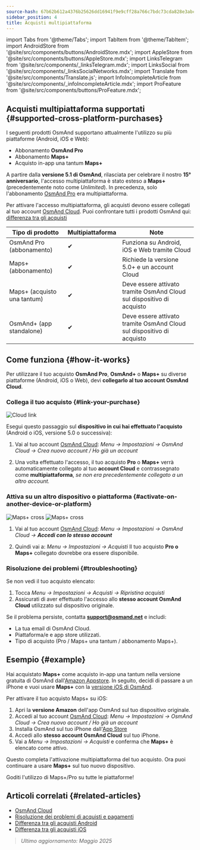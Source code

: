 ```yaml
---
source-hash: 67b62b612a4376b25626dd16941f9e9cff28a766c7bdc73cda828e3abcfe9ca4
sidebar_position: 4
title: Acquisti multipiattaforma
---
```

import Tabs from '@theme/Tabs';
import TabItem from '@theme/TabItem';
import AndroidStore from '@site/src/components/buttons/AndroidStore.mdx';
import AppleStore from '@site/src/components/buttons/AppleStore.mdx';
import LinksTelegram from '@site/src/components/_linksTelegram.mdx';
import LinksSocial from '@site/src/components/_linksSocialNetworks.mdx';
import Translate from '@site/src/components/Translate.js';
import InfoIncompleteArticle from '@site/src/components/_infoIncompleteArticle.mdx';
import ProFeature from '@site/src/components/buttons/ProFeature.mdx';

## Acquisti multipiattaforma supportati {#supported-cross-platform-purchases}

I seguenti prodotti OsmAnd supportano attualmente l'utilizzo su più piattaforme (Android, iOS e Web):

- Abbonamento **OsmAnd Pro**
- Abbonamento **Maps+**
- Acquisto in-app una tantum **Maps+**

A partire dalla **versione 5.1 di OsmAnd**, rilasciata per celebrare il nostro **15° anniversario**, l'accesso multipiattaforma è stato esteso a **Maps+** (precedentemente noto come *Unlimited*). In precedenza, solo l'abbonamento [OsmAnd Pro](../personal/osmand-cloud.md#cross-platform) era multipiattaforma.

Per attivare l'accesso multipiattaforma, gli acquisti devono essere collegati al tuo account [OsmAnd Cloud](../personal/osmand-cloud.md#login).
Puoi confrontare tutti i prodotti OsmAnd qui: [differenza tra gli acquisti](https://osmand.net/docs/user/purchases/android/#difference-between-purchases)

| Tipo di prodotto | Multipiattaforma | Note |
|-----------------------------|----------------|-------|
| OsmAnd Pro (abbonamento) | ✔ | Funziona su Android, iOS e Web tramite Cloud |
| Maps+ (abbonamento) | ✔ | Richiede la versione 5.0+ e un account Cloud |
| Maps+ (acquisto una tantum) | ✔ | Deve essere attivato tramite OsmAnd Cloud sul dispositivo di acquisto |
| OsmAnd+ (app standalone) | ✔ | Deve essere attivato tramite OsmAnd Cloud sul dispositivo di acquisto |

## Come funziona {#how-it-works}

Per utilizzare il tuo acquisto **OsmAnd Pro**, **OsmAnd+** o **Maps+** su diverse piattaforme (Android, iOS o Web), devi **collegarlo al tuo account OsmAnd Cloud**.

### Collega il tuo acquisto {#link-your-purchase}

![Cloud link](@site/static/img/purchases/cloud_activation.png)

Esegui questo passaggio sul **dispositivo in cui hai effettuato l'acquisto** (Android o iOS, versione 5.0 o successiva):

1. Vai al tuo account [OsmAnd Cloud](../personal/osmand-cloud.md#login):
   _Menu → Impostazioni → OsmAnd Cloud → Crea nuovo account / Ho già un account_

2. Una volta effettuato l'accesso, il tuo acquisto **Pro** o **Maps+** verrà automaticamente collegato al tuo **account Cloud** e contrassegnato come **multipiattaforma**, *se non era precedentemente collegato a un altro account.*

### Attiva su un altro dispositivo o piattaforma {#activate-on-another-device-or-platform}

![Maps+ cross](@site/static/img/purchases/cross_purchase.png)
![Maps+ cross](@site/static/img/purchases/cross_purchase_1.png)

1. Vai al tuo account [OsmAnd Cloud](../personal/osmand-cloud.md#login):
   *Menu → Impostazioni → OsmAnd Cloud →* ***Accedi con lo stesso account***

2. Quindi vai a:
   *Menu → Impostazioni → Acquisti*
   Il tuo acquisto **Pro o Maps+** collegato dovrebbe ora essere disponibile.

### Risoluzione dei problemi {#troubleshooting}

Se non vedi il tuo acquisto elencato:

1. Tocca *Menu → Impostazioni → Acquisti → Ripristina acquisti*
2. Assicurati di aver effettuato l'accesso allo **stesso account OsmAnd Cloud** utilizzato sul dispositivo originale.

Se il problema persiste, contatta **support@osmand.net** e includi:

- La tua email di OsmAnd Cloud.
- Piattaforma/e e app store utilizzati.
- Tipo di acquisto (Pro / Maps+ una tantum / abbonamento Maps+).

## Esempio {#example}

Hai acquistato **Maps+** come acquisto in-app una tantum nella versione gratuita di OsmAnd dall'[Amazon Appstore](https://www.amazon.com/OsmAnd-Maps-Navigation/dp/B00D0SA8I8).
In seguito, decidi di passare a un iPhone e vuoi usare **Maps+** con la [versione iOS di OsmAnd](https://apps.apple.com/app/osmand-maps-travel-navigate/id934850257).

Per attivare il tuo acquisto Maps+ su iOS:

1. Apri la **versione Amazon** dell'app OsmAnd sul tuo dispositivo originale.
2. Accedi al tuo account [OsmAnd Cloud](../personal/osmand-cloud.md#login):
   *Menu → Impostazioni → OsmAnd Cloud → Crea nuovo account / Ho già un account*
3. Installa OsmAnd sul tuo iPhone dall'[App Store](https://apps.apple.com/app/osmand-maps-travel-navigate/id934850257)
4. Accedi allo **stesso account OsmAnd Cloud** sul tuo iPhone.
5. Vai a *Menu → Impostazioni → Acquisti* e conferma che **Maps+** è elencato come attivo.

Questo completa l'attivazione multipiattaforma del tuo acquisto. Ora puoi continuare a usare **Maps+** sul tuo nuovo dispositivo.

Goditi l'utilizzo di Maps+/Pro su tutte le piattaforme!

## Articoli correlati {#related-articles}

- [OsmAnd Cloud](../personal/osmand-cloud.md)
- [Risoluzione dei problemi di acquisti e pagamenti](../troubleshooting/purchases_payments.md)
- [Differenza tra gli acquisti Android](./android.md#difference-between-purchases-android)
- [Differenza tra gli acquisti iOS](./ios.md#difference-between-purchases-ios)

> *Ultimo aggiornamento: Maggio 2025*